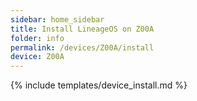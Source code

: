 ```yaml
---
sidebar: home_sidebar
title: Install LineageOS on Z00A
folder: info
permalink: /devices/Z00A/install
device: Z00A
---
```

{% include templates/device_install.md %}
